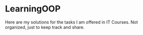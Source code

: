 # LearningOOP
Here are my solutions for the tasks I am offered in IT Courses.
Not organized, just to keep track and share.
